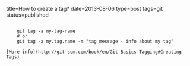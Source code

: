 title=How to create a tag?
date=2013-08-06
type=post
tags=git
status=published
~~~~~~

    git tag -a my-tag-name
    # or
    git tag -a my.tag.name -m "tag message - info about my tag"

[More info](http://git-scm.com/book/en/Git-Basics-Tagging#Creating-Tags)